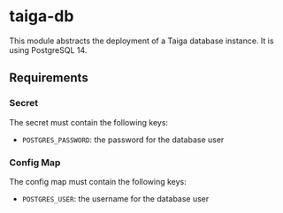 # taiga-db

This module abstracts the deployment of a Taiga database instance. It is using PostgreSQL 14.

## Requirements

### Secret

The secret must contain the following keys:

- `POSTGRES_PASSWORD`: the password for the database user

### Config Map

The config map must contain the following keys:

- `POSTGRES_USER`: the username for the database user
